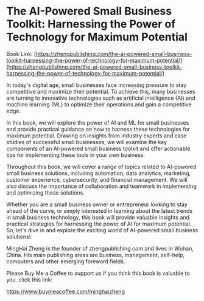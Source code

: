 # The AI-Powered Small Business Toolkit: Harnessing the Power of Technology for Maximum Potential

Book Link: [https://zhengpublishing.com/the-ai-powered-small-business-toolkit-harnessing-the-power-of-technology-for-maximum-potential/](https://zhengpublishing.com/the-ai-powered-small-business-toolkit-harnessing-the-power-of-technology-for-maximum-potential/)

In today's digital age, small businesses face increasing pressure to stay competitive and maximize their potential. To achieve this, many businesses are turning to innovative technologies such as artificial intelligence (AI) and machine learning (ML) to optimize their operations and gain a competitive edge.

In this book, we will explore the power of AI and ML for small businesses and provide practical guidance on how to harness these technologies for maximum potential. Drawing on insights from industry experts and case studies of successful small businesses, we will examine the key components of an AI-powered small business toolkit and offer actionable tips for implementing these tools in your own business.

Throughout this book, we will cover a range of topics related to AI-powered small business solutions, including automation, data analytics, marketing, customer experience, cybersecurity, and financial management. We will also discuss the importance of collaboration and teamwork in implementing and optimizing these solutions.

Whether you are a small business owner or entrepreneur looking to stay ahead of the curve, or simply interested in learning about the latest trends in small business technology, this book will provide valuable insights and practical strategies for harnessing the power of AI for maximum potential. So, let's dive in and explore the exciting world of AI-powered small business solutions!

MingHai Zheng is the founder of zhengpublishing.com and lives in Wuhan, China. His main publishing areas are business, management, self-help, computers and other emerging foreword fields.

Please Buy Me a Coffee to support us if you think this book is valuable to you. click this link:

https://www.buymeacoffee.com/minghaizheng
